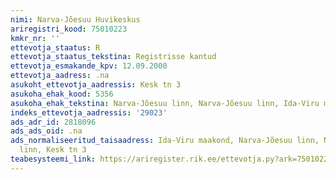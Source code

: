```yaml
---
nimi: Narva-Jõesuu Huvikeskus
ariregistri_kood: 75010223
kmkr_nr: ''
ettevotja_staatus: R
ettevotja_staatus_tekstina: Registrisse kantud
ettevotja_esmakande_kpv: 12.09.2000
ettevotja_aadress: .na
asukoht_ettevotja_aadressis: Kesk tn 3
asukoha_ehak_kood: 5356
asukoha_ehak_tekstina: Narva-Jõesuu linn, Narva-Jõesuu linn, Ida-Viru maakond
indeks_ettevotja_aadressis: '29023'
ads_adr_id: 2818096
ads_ads_oid: .na
ads_normaliseeritud_taisaadress: Ida-Viru maakond, Narva-Jõesuu linn, Narva-Jõesuu
  linn, Kesk tn 3
teabesysteemi_link: https://ariregister.rik.ee/ettevotja.py?ark=75010223&ref=rekvisiidid
---
```


